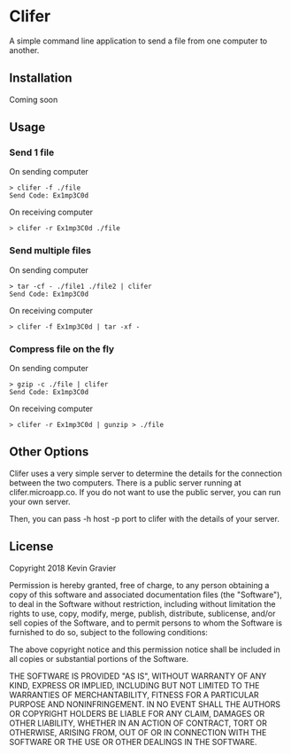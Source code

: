 Clifer
======

A simple command line application to send a file from one computer to another.

Installation
------------

Coming soon

Usage
-----

### Send 1 file

On sending computer

    > clifer -f ./file
    Send Code: Ex1mp3C0d

On receiving computer

    > clifer -r Ex1mp3C0d ./file
    
### Send multiple files

On sending computer

    > tar -cf - ./file1 ./file2 | clifer
    Send Code: Ex1mp3C0d
    
On receiving computer

    > clifer -f Ex1mp3C0d | tar -xf -
    
### Compress file on the fly

On sending computer

    > gzip -c ./file | clifer
    Send Code: Ex1mp3C0d

On receiving computer

    > clifer -r Ex1mp3C0d | gunzip > ./file
    
    
Other Options
-------------

Clifer uses a very simple server to determine the details for the connection between
the two computers. There is a public server running at clifer.microapp.co. If you do
not want to use the public server, you can run your own server.

Then, you can pass -h host -p port to clifer with the details of your server.

License
-------

Copyright 2018 Kevin Gravier

Permission is hereby granted, free of charge, to any person obtaining a copy of this software and associated documentation files (the "Software"), to deal in the Software without restriction, including without limitation the rights to use, copy, modify, merge, publish, distribute, sublicense, and/or sell copies of the Software, and to permit persons to whom the Software is furnished to do so, subject to the following conditions:

The above copyright notice and this permission notice shall be included in all copies or substantial portions of the Software.

THE SOFTWARE IS PROVIDED "AS IS", WITHOUT WARRANTY OF ANY KIND, EXPRESS OR IMPLIED, INCLUDING BUT NOT LIMITED TO THE WARRANTIES OF MERCHANTABILITY, FITNESS FOR A PARTICULAR PURPOSE AND NONINFRINGEMENT. IN NO EVENT SHALL THE AUTHORS OR COPYRIGHT HOLDERS BE LIABLE FOR ANY CLAIM, DAMAGES OR OTHER LIABILITY, WHETHER IN AN ACTION OF CONTRACT, TORT OR OTHERWISE, ARISING FROM, OUT OF OR IN CONNECTION WITH THE SOFTWARE OR THE USE OR OTHER DEALINGS IN THE SOFTWARE.

